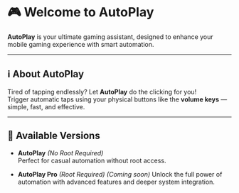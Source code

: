 # 🎮 Welcome to **AutoPlay**
**AutoPlay** is your ultimate gaming assistant, designed to enhance your mobile gaming experience with smart automation.

---

## ℹ️ About AutoPlay
Tired of tapping endlessly? Let **AutoPlay** do the clicking for you!  
Trigger automatic taps using your physical buttons like the **volume keys** — simple, fast, and effective.

---

## 🔀 Available Versions

- **AutoPlay** *(No Root Required)*  
  Perfect for casual automation without root access.

- **AutoPlay Pro** *(Root Required)*  *(Coming soon)*
  Unlock the full power of automation with advanced features and deeper system integration.
